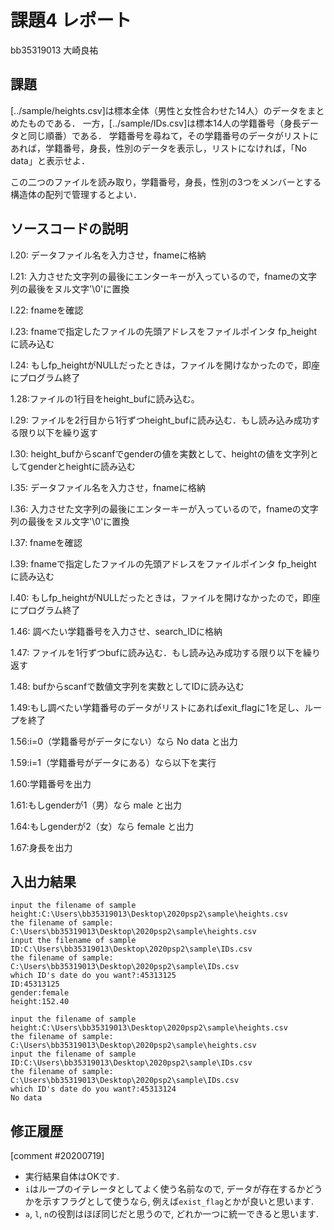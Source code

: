 # 課題4 レポート

bb35319013 大崎良祐

## 課題

[../sample/heights.csv]は標本全体（男性と女性合わせた14人）のデータをまとめたものである．
一方，[../sample/IDs.csv]は標本14人の学籍番号（身長データと同じ順番）である．
学籍番号を尋ねて，その学籍番号のデータがリストにあれば，学籍番号，身長，性別のデータを表示し，リストになければ，「No data」と表示せよ．

この二つのファイルを読み取り，学籍番号，身長，性別の3つをメンバーとする構造体の配列で管理するとよい．

## ソースコードの説明
l.20: データファイル名を入力させ，fnameに格納

l.21: 入力させた文字列の最後にエンターキーが入っているので，fnameの文字列の最後をヌル文字'\0'に置換

l.22: fnameを確認

l.23: fnameで指定したファイルの先頭アドレスをファイルポインタ fp_height に読み込む

l.24: もしfp_heightがNULLだったときは，ファイルを開けなかったので，即座にプログラム終了

1.28:ファイルの1行目をheight_bufに読み込む。

l.29: ファイルを2行目から1行ずつheight_bufに読み込む．もし読み込み成功する限り以下を繰り返す

l.30: height_bufからscanfでgenderの値を実数として、heightの値を文字列としてgenderとheightに読み込む

l.35: データファイル名を入力させ，fnameに格納

l.36: 入力させた文字列の最後にエンターキーが入っているので，fnameの文字列の最後をヌル文字'\0'に置換

l.37: fnameを確認

l.39: fnameで指定したファイルの先頭アドレスをファイルポインタ fp_height に読み込む

l.40: もしfp_heightがNULLだったときは，ファイルを開けなかったので，即座にプログラム終了

1.46: 調べたい学籍番号を入力させ、search_IDに格納

1.47: ファイルを1行ずつbufに読み込む．もし読み込み成功する限り以下を繰り返す

1.48: bufからscanfで数値文字列を実数としてIDに読み込む

1.49:もし調べたい学籍番号のデータがリストにあればexit_flagに1を足し、ループを終了

1.56:i=0（学籍番号がデータにない）なら No data と出力

1.59:i=1（学籍番号がデータにある）なら以下を実行

1.60:学籍番号を出力

1.61:もしgenderが1（男）なら male と出力

1.64:もしgenderが2（女）なら female と出力

1.67:身長を出力

## 入出力結果
```
input the filename of sample height:C:\Users\bb35319013\Desktop\2020psp2\sample\heights.csv
the filename of sample: C:\Users\bb35319013\Desktop\2020psp2\sample\heights.csv
input the filename of sample ID:C:\Users\bb35319013\Desktop\2020psp2\sample\IDs.csv
the filename of sample: C:\Users\bb35319013\Desktop\2020psp2\sample\IDs.csv
which ID's date do you want?:45313125
ID:45313125
gender:female
height:152.40
```
```
input the filename of sample height:C:\Users\bb35319013\Desktop\2020psp2\sample\heights.csv
the filename of sample: C:\Users\bb35319013\Desktop\2020psp2\sample\heights.csv
input the filename of sample ID:C:\Users\bb35319013\Desktop\2020psp2\sample\IDs.csv
the filename of sample: C:\Users\bb35319013\Desktop\2020psp2\sample\IDs.csv
which ID's date do you want?:45313124
No data
```

## 修正履歴
[comment #20200719]
- 実行結果自体はOKです. 
- `i`はループのイテレータとしてよく使う名前なので, データが存在するかどうかを示すフラグとして使うなら, 例えば`exist_flag`とかが良いと思います. 
- `a`, `l`, `n`の役割はほぼ同じだと思うので, どれか一つに統一できると思います. 
